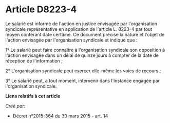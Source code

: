 # Article D8223-4

Le salarié est informé de l'action en justice envisagée par l'organisation syndicale représentative en application de
l'article L. 8223-4 par tout moyen conférant date certaine. Ce document précise la nature et l'objet de l'action envisagée
par l'organisation syndicale et indique que :

1° Le salarié peut faire connaître à l'organisation syndicale son opposition à l'action envisagée dans un délai de quinze
jours à compter de la date de réception de l'information ;

2° L'organisation syndicale peut exercer elle-même les voies de recours ;

3° Le salarié peut, à tout moment, intervenir dans l'instance engagée par l'organisation syndicale.

**Liens relatifs à cet article**

_Créé par_:

  - Décret n°2015-364 du 30 mars 2015 - art. 14
